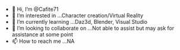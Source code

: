 - 👋 Hi, I’m @Cafite71
- 👀 I’m interested in ...Character creation/Virtual Reality
- 🌱 I’m currently learning ...Daz3d, Blender, Visual Studio			
- 💞️ I’m looking to collaborate on ...Not able to assist but may ask for assistance at some point
- 📫 How to reach me ...NA

<!---
Cafite71/Cafite71 is a ✨ special ✨ repository because its `README.md` (this file) appears on your GitHub profile.
You can click the Preview link to take a look at your changes.
--->
